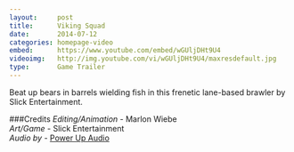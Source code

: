 ```yaml
---
layout:     post
title:      Viking Squad
date:       2014-07-12
categories: homepage-video
embed:      https://www.youtube.com/embed/wGUljDHt9U4
videoimg:   http://img.youtube.com/vi/wGUljDHt9U4/maxresdefault.jpg
type:       Game Trailer
---
```


Beat up bears in barrels wielding fish in this frenetic lane-based brawler by Slick Entertainment.

###Credits
_Editing/Animation_ - Marlon Wiebe  
_Art/Game_ - Slick Entertainment  
_Audio by_ - [Power Up Audio][0b32b55b]  

  [0b32b55b]: powerupaudio.com "Power Up Audio"
